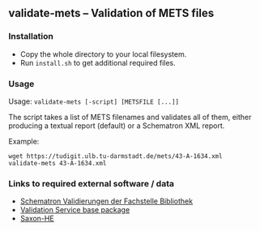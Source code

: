 ## validate-mets – Validation of METS files

### Installation

* Copy the whole directory to your local filesystem.
* Run `install.sh` to get additional required files.

### Usage

Usage: `validate-mets [-script] [METSFILE [...]]`

The script takes a list of METS filenames and validates all of them,
either producing a textual report (default) or a Schematron XML report.

Example:
```
wget https://tudigit.ulb.tu-darmstadt.de/mets/43-A-1634.xml
validate-mets 43-A-1634.xml
```

### Links to required external software / data

* [Schematron Validierungen der Fachstelle Bibliothek](https://github.com/Deutsche-Digitale-Bibliothek/ddb-metadata-schematron-validation)
* [Validation Service base package](https://github.com/CSIRO-enviro-informatics/validation-svc-base)
* [Saxon-HE](https://github.com/Saxonica/Saxon-HE/)
